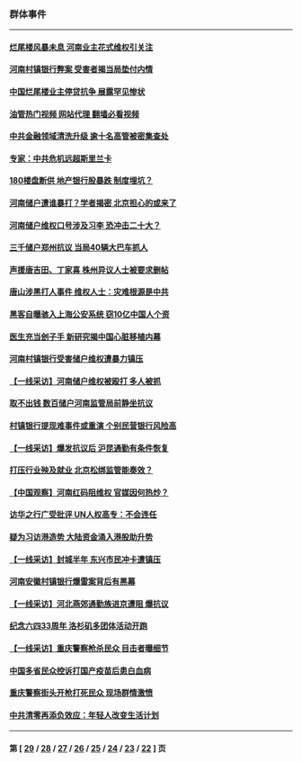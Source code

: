### 群体事件
---
#### [烂尾楼风暴未息 河南业主花式维权引关注](../../pages/ncid279/n13794519.md?08070045) 
#### [河南村镇银行弊案 受害者揭当局垫付内情](../../pages/ncid279/n13791990.md?08070045) 
#### [中国烂尾楼业主停贷抗争 展露罕见惨状](../../pages/ncid279/n13787794.md?08070045) 
#### [油管热门视频 网站代理 翻墙必看视频](http://209.222.30.114:81/youtube.html?08070045)
#### [中共金融领域清洗升级 逾十名高管被密集查处](../../pages/ncid279/n13782694.md?08070045) 
#### [专家：中共危机远超斯里兰卡](../../pages/ncid279/n13782248.md?08070045) 
#### [180楼盘断供 地产银行股暴跌 制度埋坑？](../../pages/ncid279/n13780778.md?08070045) 
#### [河南储户遭谁暴打？学者揭密 北京担心的或来了](../../pages/ncid279/n13779407.md?08070045) 
#### [河南储户维权口号涉及习李 恐冲击二十大？](../../pages/ncid279/n13778148.md?08070045) 
#### [三千储户郑州抗议 当局40辆大巴车抓人](../../pages/ncid279/n13777593.md?08070045) 
#### [声援唐吉田、丁家喜 株州异议人士被要求删帖](../../pages/ncid279/n13775534.md?08070045) 
#### [唐山涉黑打人事件 维权人士：灾难根源是中共](../../pages/ncid279/n13773534.md?08070045) 
#### [黑客自曝骇入上海公安系统 窃10亿中国人个资](../../pages/ncid279/n13773395.md?08070045) 
#### [医生充当刽子手 新研究揭中国心脏移植内幕](../../pages/ncid279/n13772291.md?08070045) 
#### [河南村镇银行受害储户维权遭暴力镇压](../../pages/ncid279/n13770841.md?08070045) 
#### [【一线采访】河南储户维权被殴打 多人被抓](../../pages/ncid279/n13768629.md?08070045) 
#### [取不出钱 数百储户河南监管局前静坐抗议](../../pages/ncid279/n13767198.md?08070045) 
#### [村镇银行提现难事件或重演 个别民营银行风险高](../../pages/ncid279/n13764495.md?08070045) 
#### [【一线采访】爆发抗议后 沪昆通勤有条件恢复](../../pages/ncid279/n13763504.md?08070045) 
#### [打压行业殃及就业 北京松绑监管能奏效？](../../pages/ncid279/n13761130.md?08070045) 
#### [【中国观察】河南红码阻维权 官媒因何热炒？](../../pages/ncid279/n13760146.md?08070045) 
#### [访华之行广受批评 UN人权高专：不会连任](../../pages/ncid279/n13758655.md?08070045) 
#### [疑为习访港造势 大陆资金涌入港股助升势](../../pages/ncid279/n13756127.md?08070045) 
#### [【一线采访】封城半年 东兴市民冲卡遭镇压](../../pages/ncid279/n13754277.md?08070045) 
#### [河南安徽村镇银行爆雷案背后有黑幕](../../pages/ncid279/n13754230.md?08070045) 
#### [【一线采访】河北燕郊通勤族进京遭阻 爆抗议](../../pages/ncid279/n13749999.md?08070045) 
#### [纪念六四33周年 洛杉矶多团体活动开跑](../../pages/ncid279/n13749760.md?08070045) 
#### [【一线采访】重庆警察枪杀民众 目击者曝细节](../../pages/ncid279/n13749360.md?08070045) 
#### [中国多省民众控诉打国产疫苗后患白血病](../../pages/ncid279/n13748740.md?08070045) 
#### [重庆警察街头开枪打死民众 现场群情激愤](../../pages/ncid279/n13749070.md?08070045) 
#### [中共清零再添负效应：年轻人改变生活计划](../../pages/ncid279/n13748102.md?08070045) 

---
#### 第 [ [29](./29.md?08070045) / [28](./28.md?08070045) / [27](./27.md?08070045) / [26](./26.md?08070045) / [25](./25.md?08070045) / [24](./24.md?08070045) / [23](./23.md?08070045) / [22](./22.md?08070045) ] 页
